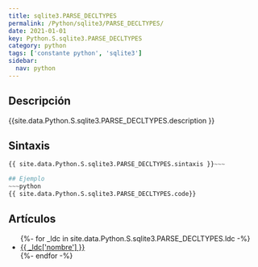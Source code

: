 ```yaml
---
title: sqlite3.PARSE_DECLTYPES
permalink: /Python/sqlite3/PARSE_DECLTYPES/
date: 2021-01-01
key: Python.S.sqlite3.PARSE_DECLTYPES
category: python
tags: ['constante python', 'sqlite3']
sidebar: 
  nav: python
---
```


## Descripción
{{site.data.Python.S.sqlite3.PARSE_DECLTYPES.description }}

## Sintaxis
~~~python
{{ site.data.Python.S.sqlite3.PARSE_DECLTYPES.sintaxis }}~~~

## Ejemplo
~~~python
{{ site.data.Python.S.sqlite3.PARSE_DECLTYPES.code}}
~~~

## Artículos
<ul>
{%- for _ldc in site.data.Python.S.sqlite3.PARSE_DECLTYPES.ldc -%}
   <li>
       <a href="{{_ldc['url'] }}">{{ _ldc['nombre'] }}</a>
   </li>
{%- endfor -%}
</ul>
